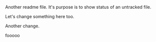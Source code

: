 Another readme file. It's purpose is to show status of an untracked file.

Let's change something here too.

Another change.

fooooo
